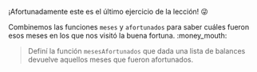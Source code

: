 ¡Afortunadamente este es el último ejercicio de la lección! :stuck_out_tongue_winking_eye:

Combinemos las funciones `meses` y `afortunados` para saber cuáles fueron esos meses en los que nos visitó la buena fortuna. :money_mouth:

> Definí la función `mesesAfortunados` que dada una lista de balances devuelve aquellos meses que fueron afortunados. 